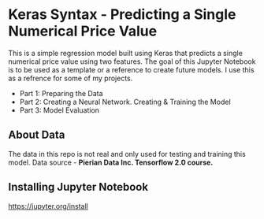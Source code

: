 # Keras Syntax - Predicting a Single Numerical Price Value

This is a simple regression model built using Keras that predicts a single numerical price value using two features. 
The goal of this Jupyter Notebook is to be used as a template or a reference to create future models. I use this as a refrence for some of my projects.
 
* Part 1: Preparing the Data
* Part 2: Creating a Neural Network. Creating & Training the Model
* Part 3: Model Evaluation

## About Data

The data in this repo is not real and only used for testing and training this model. Data source - <b>Pierian Data Inc. Tensorflow 2.0 course.</b>

## Installing Jupyter Notebook

https://jupyter.org/install


